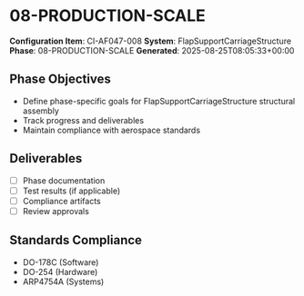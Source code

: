 # 08-PRODUCTION-SCALE

**Configuration Item**: CI-AF047-008
**System**: FlapSupportCarriageStructure
**Phase**: 08-PRODUCTION-SCALE
**Generated**: 2025-08-25T08:05:33+00:00

## Phase Objectives
- Define phase-specific goals for FlapSupportCarriageStructure structural assembly
- Track progress and deliverables
- Maintain compliance with aerospace standards

## Deliverables
- [ ] Phase documentation
- [ ] Test results (if applicable)
- [ ] Compliance artifacts
- [ ] Review approvals

## Standards Compliance
- DO-178C (Software)
- DO-254 (Hardware)
- ARP4754A (Systems)

